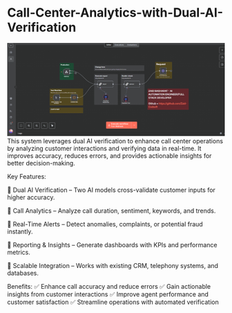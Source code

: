 # Call-Center-Analytics-with-Dual-AI-Verification
![automation ](https://github.com/Zaid-Codsoft/Call-Center-Analytics-with-Dual-AI-Verification-/blob/main/call%20center%20Analytics.png)
This system leverages dual AI verification to enhance call center operations by analyzing customer interactions and verifying data in real-time. It improves accuracy, reduces errors, and provides actionable insights for better decision-making.

Key Features:

🔹 Dual AI Verification – Two AI models cross-validate customer inputs for higher accuracy.

🔹 Call Analytics – Analyze call duration, sentiment, keywords, and trends.

🔹 Real-Time Alerts – Detect anomalies, complaints, or potential fraud instantly.

🔹 Reporting & Insights – Generate dashboards with KPIs and performance metrics.

🔹 Scalable Integration – Works with existing CRM, telephony systems, and databases.

Benefits:
✅ Enhance call accuracy and reduce errors
✅ Gain actionable insights from customer interactions
✅ Improve agent performance and customer satisfaction
✅ Streamline operations with automated verification
